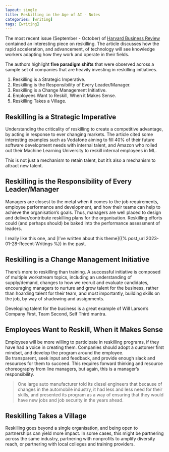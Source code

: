 ```yaml
---
layout: single
title: Reskilling in the Age of AI - Notes 
categories: [writing]
tags: [writing]
---
```


The most recent issue (September - October) of [Harvard Business Review](https://hbr.org/magazine) contained an interesting 
piece on reskilling. The article discusses how the rapid acceleration, and advancement, of technology will see knowledge workers 
adapting how they work and operate in their fields.  

The authors highlight **five paradigm shifts** that were observed across a sample set of companies that are heavily investing in reskilling initiatives.  

1. Reskilling is a Strategic Imperative.
2. Reskilling is the Responsibility of Every Leader/Manager.
3. Reskilling is a Change Management Initiative.
4. Employees Want to Reskill, When it Makes Sense.
5. Reskilling Takes a Village.

## Reskilling is a Strategic Imperative
Understanding the criticality of reskilling to create a competitive advantage, by acting in response to ever changing markets. The article 
cited some interesting examples such as Vodafone aiming to fill 40% of their future software development needs with internal talent, 
and Amazon who rolled out their Machine Learning University to reskill internal employees in ML. 

This is not just a mechanism to retain talent, but it’s also a mechanism to attract new talent.

## Reskilling is the Responsibility of Every Leader/Manager
Managers are closest to the metal when it comes to the job requirements, employee performance and development, and how their teams 
can help to achieve the organisation’s goals. Thus, managers are well placed to design and deliver/contribute reskilling plans for
the organisation. Reskilling efforts could (and perhaps should) be baked into the performance assessment of leaders.

I really like this one, and [I’ve written about this theme]({% post_url 2023-01-28-Recent-Writings %}) in the past.

## Reskilling is a Change Management Initiative
There’s more to reskilling than training. A successful initiative is composed of multiple workstream topics, including an 
understanding of supply/demand, changes to how we recruit and evaluate candidates, encouraging managers to nurture and grow 
talent for the business, rather than hoarding talent for their team, and most importantly, building skills on the job, 
by way of shadowing and assignments.  

Developing talent for the business is a great example of Will Larson’s Company First, Team Second, Self Third mantra.

## Employees Want to Reskill, When it Makes Sense
Employees will be more willing to participate in reskilling programs, if they have had a voice in creating them. 
Companies should adopt a customer first mindset, and develop the program around the employee.  
Be transparent, seek input and feedback, and provide enough slack and resources for them to succeed. This requires forward 
thinking and resource choreography from line managers, but again, this is a manager’s responsibility.

> One large auto manufacturer told its diesel engineers that because of changes in the automobile industry, it had less and less need for their skills, and presented its program as a way of ensuring that they would have new jobs and job security in the years ahead.

## Reskilling Takes a Village
Reskilling goes beyond a single organisation, and being open to partnerships can yield more impact. In some cases, this might be partnering across the same industry, partnering with nonprofits to amplify diversity reach, or partnering with local colleges and training providers.
